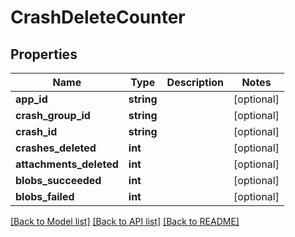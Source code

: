 # CrashDeleteCounter

## Properties
Name | Type | Description | Notes
------------ | ------------- | ------------- | -------------
**app_id** | **string** |  | [optional] 
**crash_group_id** | **string** |  | [optional] 
**crash_id** | **string** |  | [optional] 
**crashes_deleted** | **int** |  | [optional] 
**attachments_deleted** | **int** |  | [optional] 
**blobs_succeeded** | **int** |  | [optional] 
**blobs_failed** | **int** |  | [optional] 

[[Back to Model list]](../README.md#documentation-for-models) [[Back to API list]](../README.md#documentation-for-api-endpoints) [[Back to README]](../README.md)


